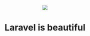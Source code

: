 <p align="center"><img src="https://laravel.com/assets/img/components/logo-laravel.svg"></p>

<h1 align="center">Laravel is beautiful</h1>

<p align="center">
	
</p>
